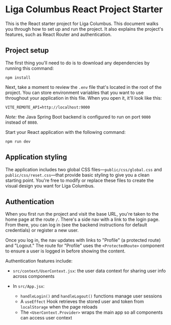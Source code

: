 # Liga Columbus React Project Starter

This is the React starter project for Liga Columbus. This document walks you through how to set up and run the project. It also explains the project's features, such as React Router and authentication.

## Project setup

The first thing you'll need to do is to download any dependencies by running this command:

```
npm install
```

Next, take a moment to review the `.env` file that's located in the root of the project. You can store environment variables that you want to use throughout your application in this file. When you open it, it'll look like this:

```
VITE_REMOTE_API=http://localhost:9000
```

*Note:* the Java Spring Boot backend is configured to run on port `9000` instead of `8080`.

Start your React application with the following command:

```
npm run dev
```

## Application styling

The application includes two global CSS files—`public/css/global.css` and `public/css/reset.css`—that provide basic styling to give you a clean starting point. You're free to modify or replace these files to create the visual design you want for Liga Columbus.

## Authentication

When you first run the project and visit the base URL, you're taken to the home page at the route `/`. There's a side nav with a link to the login page. From there, you can log in (see the backend instructions for default credentials) or register a new user.

Once you log in, the nav updates with links to "Profile" (a protected route) and "Logout." The route for "Profile" uses the `<ProtectedRoute>` component to ensure a user is logged in before showing the content.

Authentication features include:

* `src/context/UserContext.jsx`: the user data context for sharing user info across components
* In `src/App.jsx`:

  * `handleLogin()` and `handleLogout()` functions manage user sessions
  * A `useEffect` Hook retrieves the stored user and token from `localStorage` when the page reloads
  * The `<UserContext.Provider>` wraps the main app so all components can access user context
